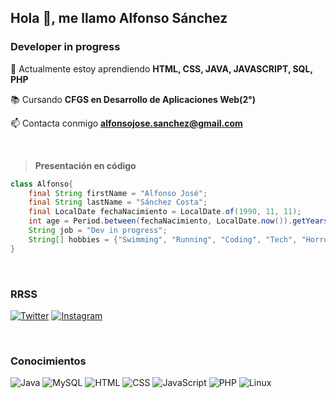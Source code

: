 ## Hola 👋, me llamo Alfonso Sánchez
### Developer in progress

   🌱 Actualmente estoy aprendiendo **HTML, CSS, JAVA, JAVASCRIPT, SQL, PHP**

   📚 Cursando **CFGS en Desarrollo de Aplicaciones Web(2°)**

   📫 Contacta conmigo **alfonsojose.sanchez@gmail.com**

</br>

> __Presentación en código__

```java
class Alfonso{
	final String firstName = "Alfonso José";
	final String lastName = "Sánchez Costa";
	final LocalDate fechaNacimiento = LocalDate.of(1990, 11, 11);
	int age = Period.between(fechaNacimiento, LocalDate.now()).getYears();
	String job = "Dev in progress";
	String[] hobbies = {"Swimming", "Running", "Coding", "Tech", "Horror movies", "Gaming"};
}
```
</br>

### RRSS

[![Twitter](https://img.shields.io/badge/Twitter-1DA1F2?style=for-the-badge&logo=twitter&logoColor=white)](https://twitter.com/arfonfo)
[![Instagram](https://img.shields.io/badge/Instagram-E4405F?style=for-the-badge&logo=instagram&logoColor=white)](https://www.instagram.com/arfonfo/)

</br>

### Conocimientos

![Java](https://img.shields.io/badge/Java-ED8B00?style=for-the-badge&logo=openjdk&logoColor=white)
![MySQL](https://img.shields.io/badge/MySQL-005C84?style=for-the-badge&logo=mysql&logoColor=white)
![HTML](https://img.shields.io/badge/HTML5-E34F26?style=for-the-badge&logo=html5&logoColor=white)
![CSS](https://img.shields.io/badge/CSS3-1572B6?style=for-the-badge&logo=css3&logoColor=white)
![JavaScript](https://img.shields.io/badge/javascript-%23323330.svg?style=for-the-badge&logo=javascript&logoColor=%23F7DF1E)
![PHP](https://img.shields.io/badge/PHP-777BB4?style=for-the-badge&logo=php&logoColor=white)
![Linux](https://img.shields.io/badge/Linux-FCC624?style=for-the-badge&logo=linux&logoColor=black)

